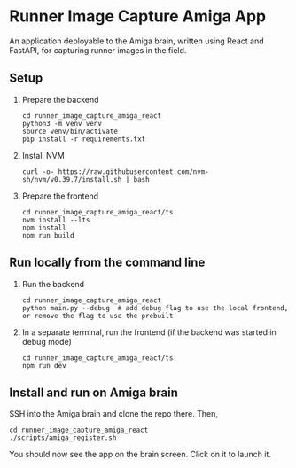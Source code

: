 # Runner Image Capture Amiga App

An application deployable to the Amiga brain, written using React and FastAPI, for capturing runner images in the field.

## Setup

1.  Prepare the backend

        cd runner_image_capture_amiga_react
        python3 -m venv venv
        source venv/bin/activate
        pip install -r requirements.txt

2.  Install NVM

        curl -o- https://raw.githubusercontent.com/nvm-sh/nvm/v0.39.7/install.sh | bash

3.  Prepare the frontend

        cd runner_image_capture_amiga_react/ts
        nvm install --lts
        npm install
        npm run build

## Run locally from the command line

1.  Run the backend

        cd runner_image_capture_amiga_react
        python main.py --debug  # add debug flag to use the local frontend, or remove the flag to use the prebuilt

2.  In a separate terminal, run the frontend (if the backend was started in debug mode)

        cd runner_image_capture_amiga_react/ts
        npm run dev

## Install and run on Amiga brain

SSH into the Amiga brain and clone the repo there. Then,

    cd runner_image_capture_amiga_react
    ./scripts/amiga_register.sh

You should now see the app on the brain screen. Click on it to launch it.
